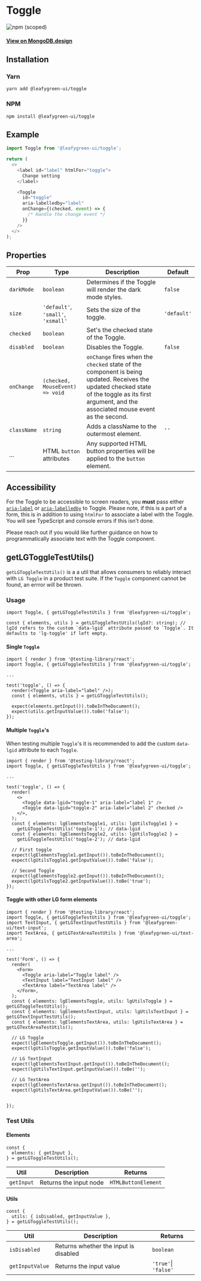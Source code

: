 # Toggle

![npm (scoped)](https://img.shields.io/npm/v/@leafygreen-ui/toggle.svg)

#### [View on MongoDB.design](https://www.mongodb.design/component/toggle/example/)

## Installation

### Yarn

```shell
yarn add @leafygreen-ui/toggle
```

### NPM

```shell
npm install @leafygreen-ui/toggle
```

## Example

```js
import Toggle from '@leafygreen-ui/toggle';

return (
  <>
    <label id="label" htmlFor="toggle">
      Change setting
    </label>

    <Toggle
      id="toggle"
      aria-labelledby="label"
      onChange={(checked, event) => {
        /* Handle the change event */
      }}
    />
  </>
);
```

## Properties

| Prop        | Type                               | Description                                                                                                                                                                                        | Default     |
| ----------- | ---------------------------------- | -------------------------------------------------------------------------------------------------------------------------------------------------------------------------------------------------- | ----------- |
| `darkMode`  | `boolean`                          | Determines if the Toggle will render the dark mode styles.                                                                                                                                         | `false`     |
| `size`      | `'default'`, `'small'`, `'xsmall'` | Sets the size of the toggle.                                                                                                                                                                       | `'default'` |
| `checked`   | `boolean`                          | Set's the checked state of the Toggle.                                                                                                                                                             |             |
| `disabled`  | `boolean`                          | Disables the Toggle.                                                                                                                                                                               | `false`     |
| `onChange`  | `(checked, MouseEvent) => void`    | `onChange` fires when the `checked` state of the component is being updated. Receives the updated checked state of the toggle as its first argument, and the associated mouse event as the second. |             |
| `className` | `string`                           | Adds a className to the outermost element.                                                                                                                                                         | `''`        |
| ...         | HTML `button` attributes           | Any supported HTML button properties will be applied to the `button` element.                                                                                                                      |             |

## Accessibility

For the Toggle to be accessible to screen readers, you **must** pass either [`aria-label`](https://developer.mozilla.org/en-US/docs/Web/Accessibility/ARIA/ARIA_Techniques/Using_the_aria-label_attribute) or [`aria-labelledby`](https://developer.mozilla.org/en-US/docs/Web/Accessibility/ARIA/ARIA_Techniques/Using_the_aria-labelledby_attribute) to Toggle. Please note, if this is a part of a form, this is in addition to using `htmlFor` to associate a label with the Toggle. You will see TypeScript and console errors if this isn't done.

Please reach out if you would like further guidance on how to programmatically associate text with the Toggle component.

## getLGToggleTestUtils()

`getLGToggleTestUtils()` is a a util that allows consumers to reliably interact with `LG Toggle` in a product test suite. If the `Toggle` component cannot be found, an errror will be thrown.

### Usage

```tsx
import Toggle, { getLGToggleTestUtils } from '@leafygreen-ui/toggle';

const { elements, utils } = getLGToggleTestUtils(lgId?: string); // lgId refers to the custom `data-lgid` attribute passed to `Toggle`. It defaults to 'lg-toggle' if left empty.
```

#### Single `Toggle`

```tsx
import { render } from '@testing-library/react';
import Toggle, { getLGToggleTestUtils } from '@leafygreen-ui/toggle';

...

test('toggle', () => {
  render(<Toggle aria-label="label" />);
  const { elements, utils } = getLGToggleTestUtils();

  expect(elements.getInput()).toBeInTheDocument();
  expect(utils.getInputValue()).toBe('false');
});
```

#### Multiple `Toggle`'s

When testing multiple `Toggle`'s it is recommended to add the custom `data-lgid` attribute to each `Toggle`.

```tsx
import { render } from '@testing-library/react';
import Toggle, { getLGToggleTestUtils } from '@leafygreen-ui/toggle';

...

test('toggle', () => {
  render(
    <>
      <Toggle data-lgid="toggle-1" aria-label="label 1" />
      <Toggle data-lgid="toggle-2" aria-label="label 2" checked />
    </>,
  );
  const { elements: lgElementsToggle1, utils: lgUtilsToggle1 } =
    getLGToggleTestUtils('toggle-1'); // data-lgid
  const { elements: lgElementsToggle2, utils: lgUtilsToggle2 } =
    getLGToggleTestUtils('toggle-2'); // data-lgid

  // First toggle
  expect(lgElementsToggle1.getInput()).toBeInTheDocument();
  expect(lgUtilsToggle1.getInputValue()).toBe('false');

  // Second Toggle
  expect(lgElementsToggle2.getInput()).toBeInTheDocument();
  expect(lgUtilsToggle2.getInputValue()).toBe('true');
});
```

#### Toggle with other LG form elements

```tsx
import { render } from '@testing-library/react';
import Toggle, { getLGToggleTestUtils } from '@leafygreen-ui/toggle';
import TextInput, { getLGTextInputTestUtils } from '@leafygreen-ui/text-input';
import TextArea, { getLGTextAreaTestUtils } from '@leafygreen-ui/text-area';

...

test('Form', () => {
  render(
    <Form>
      <Toggle aria-label="Toggle label" />
      <TextInput label="TextInput label" />
      <TextArea label="TextArea label" />
    </Form>,
  );
  const { elements: lgElementsToggle, utils: lgUtilsToggle } = getLGToggleTestUtils();
  const { elements: lgElementsTextInput, utils: lgUtilsTextInput } = getLGTextInputTestUtils();
  const { elements: lgElementsTextArea, utils: lgUtilsTextArea } = getLGTextAreaTestUtils();

  // LG Toggle
  expect(lgElementsToggle.getInput()).toBeInTheDocument();
  expect(lgUtilsToggle.getInputValue()).toBe('false');

  // LG TextInput
  expect(lgElementsTextInput.getInput()).toBeInTheDocument();
  expect(lgUtilsTextInput.getInputValue()).toBe('');

  // LG TextArea
  expect(lgElementsTextArea.getInput()).toBeInTheDocument();
  expect(lgUtilsTextArea.getInputValue()).toBe('');


});
```

### Test Utils

#### Elements

```tsx
const {
  elements: { getInput },
} = getLGToggleTestUtils();
```

| Util       | Description            | Returns             |
| ---------- | ---------------------- | ------------------- |
| `getInput` | Returns the input node | `HTMLButtonElement` |

#### Utils

```tsx
const {
  utils: { isDisabled, getInputValue },
} = getLGToggleTestUtils();
```

| Util            | Description                           | Returns              |
| --------------- | ------------------------------------- | -------------------- |
| `isDisabled`    | Returns whether the input is disabled | `boolean`            |
| `getInputValue` | Returns the input value               | `'true'`\| `'false'` |
